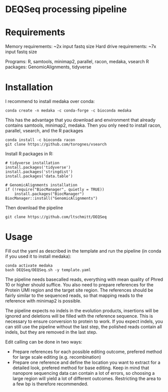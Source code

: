 # DEQSeq processing pipeline

# Requirements
Memory requirements: ~2x input fastq size
Hard drive requirements: ~7x input fastq size

Programs: R, samtools, minimap2, parallel, racon, medaka, vsearch
R packages: GenomicAlignments, tidyverse

# Installation

I recommend to install medaka over conda: 
```
conda create -n medaka -c conda-forge -c bioconda medaka
```
This has the advantage that you download and environment that already contains samtools, minimap2, medaka.
Then you only need to install racon, parallel, vsearch, and the R packages

```
conda install -c bioconda racon
git clone https://github.com/torognes/vsearch
```

Install R packages in R:
```{R}
# tidyverse installation
install.packages('tidyverse')
install.packages('stringdist')
install.packages('data.table')

# GenomicAlignments installation
if (!require("BiocManager", quietly = TRUE))
    install.packages("BiocManager")
BiocManager::install("GenomicAlignments")
```

Then download the pipeline
```
git clone https://github.com/ltschmitt/DEQSeq
```

# Usage
Fill out the yaml as described in the template and run the pipeline (in conda if you used it to install medaka):
```
conda activate medaka
bash DEQSeq/DEQSeq.sh -y template.yaml
```

The pipeline needs basecalled reads, everything with mean quality of Phred 10 or higher should suffice. You also need to prepare references for the Protein UMI region and the target site region. The references should be fairly similar to the sequenced reads, so that mapping reads to the reference with minimap2 is possible.

The pipeline expects no indels in the evolution products, insertions will be ignored and deletions will be filled with the reference sequence. This is necessary to ensure conversion to protein to work. If you expect indels, you can still use the pipeline without the last step, the polished reads contain all indels, but they are removed in the last step.

Edit calling can be done in two ways:
- Prepare references for each possible editing outcome, prefered method for large scale editing (e.g. recombination)
- Prepare one reference and define the location you want to extract for a detailed look, prefered method for base editing. Keep in mind that nanopore sequencing data can contain a lot of errors, so choosing a large region will yield a lot of different outcomes. Restricting the area to a few bp is therefore recommended.


